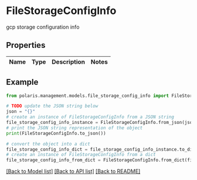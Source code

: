 <!--

 Licensed to the Apache Software Foundation (ASF) under one
 or more contributor license agreements.  See the NOTICE file
 distributed with this work for additional information
 regarding copyright ownership.  The ASF licenses this file
 to you under the Apache License, Version 2.0 (the
 "License"); you may not use this file except in compliance
 with the License.  You may obtain a copy of the License at

   http://www.apache.org/licenses/LICENSE-2.0

 Unless required by applicable law or agreed to in writing,
 software distributed under the License is distributed on an
 "AS IS" BASIS, WITHOUT WARRANTIES OR CONDITIONS OF ANY
 KIND, either express or implied.  See the License for the
 specific language governing permissions and limitations
 under the License.

-->
# FileStorageConfigInfo

gcp storage configuration info

## Properties

Name | Type | Description | Notes
------------ | ------------- | ------------- | -------------

## Example

```python
from polaris.management.models.file_storage_config_info import FileStorageConfigInfo

# TODO update the JSON string below
json = "{}"
# create an instance of FileStorageConfigInfo from a JSON string
file_storage_config_info_instance = FileStorageConfigInfo.from_json(json)
# print the JSON string representation of the object
print(FileStorageConfigInfo.to_json())

# convert the object into a dict
file_storage_config_info_dict = file_storage_config_info_instance.to_dict()
# create an instance of FileStorageConfigInfo from a dict
file_storage_config_info_from_dict = FileStorageConfigInfo.from_dict(file_storage_config_info_dict)
```
[[Back to Model list]](../README.md#documentation-for-models) [[Back to API list]](../README.md#documentation-for-api-endpoints) [[Back to README]](../README.md)


